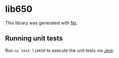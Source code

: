 # lib650

This library was generated with [Nx](https://nx.dev).

## Running unit tests

Run `nx test lib650` to execute the unit tests via [Jest](https://jestjs.io).

